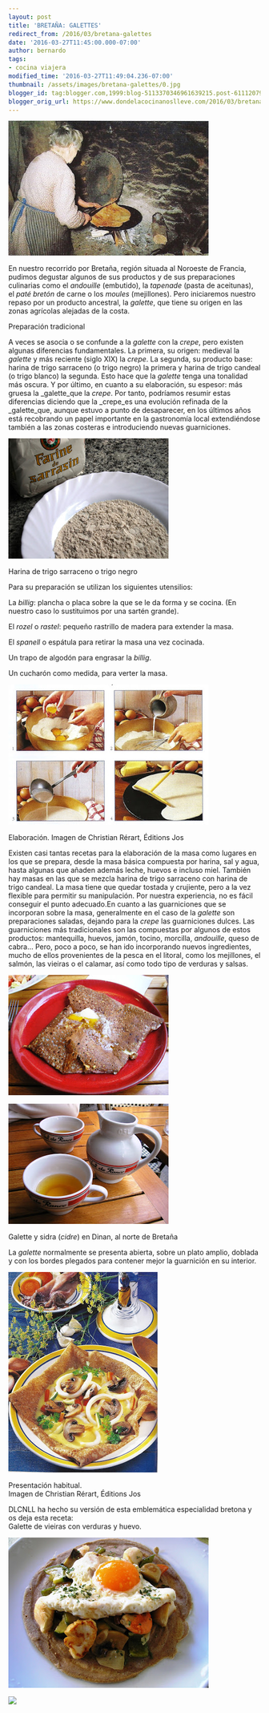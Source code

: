 ```yaml
---
layout: post
title: 'BRETAÑA: GALETTES'
redirect_from: /2016/03/bretana-galettes
date: '2016-03-27T11:45:00.000-07:00'
author: bernardo
tags:
- cocina viajera
modified_time: '2016-03-27T11:49:04.236-07:00'
thumbnail: /assets/images/bretana-galettes/0.jpg
blogger_id: tag:blogger.com,1999:blog-5113370346961639215.post-6111207969722683457
blogger_orig_url: https://www.dondelacocinanoslleve.com/2016/03/bretana-galettes.html
---
```


![](/assets/images/bretana-galettes/0.jpg)

En nuestro recorrido por Bretaña, región situada al Noroeste de Francia, pudimos degustar algunos de sus productos y de sus preparaciones culinarias como el _andouille_ (embutido), la _tapenade_ (pasta de aceitunas), el _paté bretón_ de carne o los _moules_ (mejillones). Pero iniciaremos nuestro repaso por un producto ancestral, la _galette_, que tiene su origen en las zonas agrícolas alejadas de la costa.  


Preparación tradicional

  

A veces se asocia o se confunde a la _galette_ con la _crepe_, pero existen algunas diferencias fundamentales. La primera, su origen: medieval la _galette_ y más reciente (siglo XIX) la _crepe_. La segunda, su producto base: harina de trigo sarraceno (o trigo negro) la primera y harina de trigo candeal (o trigo blanco) la segunda. Esto hace que la _galette_ tenga una tonalidad más oscura. Y por último, en cuanto a su elaboración, su espesor: más gruesa la _galette_que la _crepe_. Por tanto, podríamos resumir estas diferencias diciendo que la _crepe_es una evolución refinada de la _galette_que, aunque estuvo a punto de desaparecer, en los últimos años está recobrando un papel importante en la gastronomía local extendiéndose también a las zonas costeras e introduciendo nuevas guarniciones.

  

![](/assets/images/bretana-galettes/1.jpg)

Harina de trigo sarraceno o trigo negro

  

Para su preparación se utilizan los siguientes utensilios:

La _billig_: plancha o placa sobre la que se le da forma y se cocina. (En nuestro caso lo sustituimos por una sartén grande).

El _rozel_ o _rastel_: pequeño rastrillo de madera para extender la masa.

El _spanell_ o espátula para retirar la masa una vez cocinada.

Un trapo de algodón para engrasar la _billig_.

Un cucharón como medida, para verter la masa.

  

![](/assets/images/bretana-galettes/2.jpg)

Elaboración. Imagen de Christian Rérart, Éditions Jos

  
Existen casi tantas recetas para la elaboración de la masa como lugares en los que se prepara, desde la masa básica compuesta por harina, sal y agua, hasta algunas que añaden además leche, huevos e incluso miel. También hay masas en las que se mezcla harina de trigo sarraceno con harina de trigo candeal. La masa tiene que quedar tostada y crujiente, pero a la vez flexible para permitir su manipulación. Por nuestra experiencia, no es fácil conseguir el punto adecuado.En cuanto a las guarniciones que se incorporan sobre la masa, generalmente en el caso de la _galette_ son preparaciones saladas, dejando para la _crepe_ las guarniciones dulces. Las guarniciones más tradicionales son las compuestas por algunos de estos productos: mantequilla, huevos, jamón, tocino, morcilla, _andouille_, queso de cabra… Pero, poco a poco, se han ido incorporando nuevos ingredientes, mucho de ellos provenientes de la pesca en el litoral, como los mejillones, el salmón, las vieiras o el calamar, así como todo tipo de verduras y salsas.  

![](/assets/images/bretana-galettes/3.jpg)

  

![](/assets/images/bretana-galettes/4.jpg)

Galette y sidra (_cidre_) en Dinan, al norte de Bretaña

  
La _galette_ normalmente se presenta abierta, sobre un plato amplio, doblada y con los bordes plegados para contener mejor la guarnición en su interior.  

![](/assets/images/bretana-galettes/5.jpg)

Presentación habitual.  
Imagen de Christian Rérart, Éditions Jos

  
DLCNLL ha hecho su versión de esta emblemática especialidad bretona y os deja esta receta:   
Galette de vieiras con verduras y huevo.  

![](/assets/images/bretana-galettes/6.jpg)

![](/assets/images/bretana-galettes/7.jpg)
